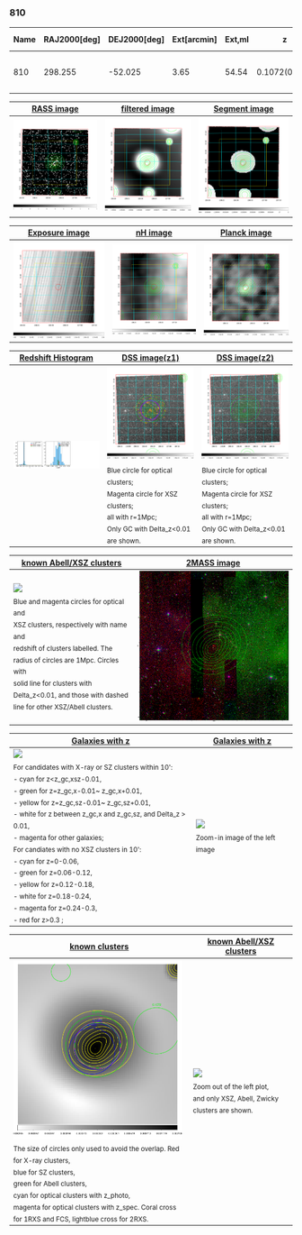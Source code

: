 <div STYLE="page-break-after: always;"></div>

### 810

|Name|RAJ2000[deg]|DEJ2000[deg] |Ext[arcmin]| Ext,ml | z | z_src| C|GC(XSZ,Delta_z<0.01)| GC(OPT,Delta_z<0.01)|GC| R_sig[arcmin] | R500[arcmin] | R500[Mpc]| CRsig[c/s] | CR500[c/s] |L500[1E44 erg/s]|F500[1E-12 erg/s/cm^2]| M500[1E14 Msun]|Tx[keV]|Cnt_sig|Beta|Rc[arcmin]|Comment|Alias|
|---|---|---|---|---|---|------|---|--------|---------|----------|---|---|---|---|---|---|---|---|---|---|---|---|---|---|
|810| 298.255| -52.025| 3.65| 54.54| 0.1072(0.005)| z1, z_xsz| B| MCXC, PSZ2, Tar| A| A, MCXC, PSZ2, Tar, W| 9.288| 8.259| 0.972| 0.258(0.056)| 0.253(0.055)| 1.377(0.135)| 4.680(0.459)| 2.89(0.14)| 4.26(0.13)| 66.0| 0.885(-0.126+0.083)| 6.326(-1.069+0.800)| -| k452|

|[RASS image](../image/810/810_img.pdf)|[filtered image](../image/810/810_fil.pdf)|[Segment image](../image/810/810_seg.pdf)|
|-------------------|--------------------|-------------------|
| <img src="../image/810/810_img.png" width="300">  | <img src="../image/810/810_fil.png" width="300">   | <img src="../image/810/810_seg.png" width="300">  |

|[Exposure image](../image/810/810_mex.pdf)| [nH image](../image/810/810_nh.pdf)| [Planck image](../image/810/810_p.pdf)|
|-------------------|--------------------|-------------------|
|<img src="../image/810/810_mex.png" width="300">   | <img src="../image/810/810_nh.png" width="300">    | <img src="../image/810/810_p.png" width="300"> |

|[Redshift Histogram](../image/810/810_zg.pdf) | [DSS image(z1)](../image/810/810_dss_z1.pdf)      |  [DSS image(z2)](../image/810/810_dss_z2.pdf)    |
|-------------------|--------------------|-------------------|
|<img src="../image/810/810_zg.png" width="300"> |<img src="../image/810/810_dss_z1.png" width="300"> <sub><br>Blue circle for optical clusters; <br>Magenta circle for XSZ clusters; <br>all with r=1Mpc; <br>Only GC with Delta_z<0.01 are shown. </sub>| <img src="../image/810/810_dss_z2.png" width="300"><sub><br>Blue circle for optical clusters; <br>Magenta circle for XSZ clusters; <br>all with r=1Mpc; <br>Only GC with Delta_z<0.01 are shown. </sub> |

|[known Abell/XSZ clusters](../image/810/810_m.pdf) | [2MASS image](../image/810/810_2mass.pdf)      |
|-------------------|-------------------|
|<img src=../image/810/810_m.png width="300"> <br><sub>Blue and magenta circles for optical and <br>XSZ clusters, respectively with name and <br>redshift of clusters labelled. The <br>radius of circles are 1Mpc. Circles with <br>solid line for clusters with <br>Delta_z<0.01, and those with dashed <br>line for other XSZ/Abell clusters.        </sub>|<img src="../image/810/810_2mass.png" width="300">  |

|[Galaxies with z](../image/810/810_opt_ned.pdf) |[Galaxies with z](../image/810/810_opt_ned_zoom.pdf) |
|-------------------|-------------------|
| <img src=../image/810/810_opt_ned.png width="300"> <br><sub> For candidates with X-ray or SZ clusters within 10': <br> - cyan for z<z_gc,xsz-0.01, <br> - green for z=z_gc,x-0.01~ z_gc,x+0.01, <br> - yellow for z=z_gc,sz-0.01~ z_gc,sz+0.01, <br> - white for z between z_gc,x and z_gc,sz, and Delta_z > 0.01, <br> - magenta for other galaxies; <br>For candiates with no XSZ clusters in 10': <br> - cyan for z=0-0.06, <br> - green for z=0.06-0.12, <br> - yellow for z=0.12-0.18, <br> - white for z=0.18-0.24, <br> - magenta for z=0.24-0.3, <br> - red for z>0.3 ;  </sub>|<img src=../image/810/810_opt_ned_zoom.png width="300">  <br><sub> Zoom-in image of the left image</sub>|

|[known clusters](../image/810/810_gc.pdf) |[known Abell/XSZ clusters](../image/810/810_gc_large.pdf) |
|-------------------|-------------------|
| <img src=../image/810/810_gc.png width="300"> <br><sub> The size of circles only used to avoid the overlap. Red for X-ray clusters, <br> blue for SZ clusters, <br> green for Abell clusters, <br> cyan for optical clusters with z_photo, <br> magenta for optical clusters with z_spec. Coral cross for 1RXS and FCS, lightblue cross for 2RXS. </sub>|<img src=../image/810/810_gc_large.png width="300"> <br><sub> Zoom out of the left plot, <br> and only XSZ, Abell, Zwicky clusters are shown. </sub> |



